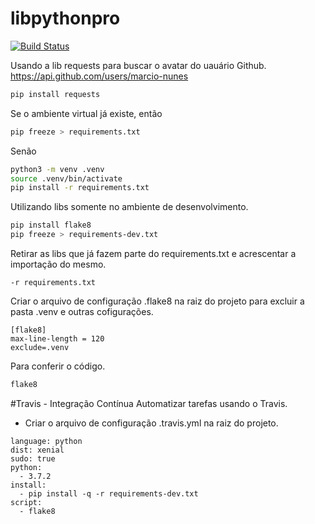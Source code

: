 # libpythonpro
[![Build Status](https://travis-ci.com/marcio-nunes/libpythonpro.svg?token=Sz9oyCVW8oMiJ5wFzrrY&branch=master)](https://travis-ci.com/marcio-nunes/libpythonpro)

Usando a lib requests para buscar o avatar do uauário Github.
https://api.github.com/users/marcio-nunes
```bash
pip install requests
```
Se o ambiente virtual já existe, então
```bash
pip freeze > requirements.txt
```
Senão
```bash
python3 -m venv .venv
source .venv/bin/activate
pip install -r requirements.txt
```
Utilizando libs somente no ambiente de desenvolvimento.
```bash
pip install flake8
pip freeze > requirements-dev.txt
```
Retirar as libs que já fazem parte do requirements.txt e acrescentar a importação do mesmo.
```
-r requirements.txt
```
Criar o arquivo de configuração .flake8 na raiz do projeto para excluir a pasta .venv e outras cofigurações.
```
[flake8]
max-line-length = 120
exclude=.venv
```
Para conferir o código.
```bash
flake8
```

#Travis - Integração Contínua
Automatizar tarefas usando o Travis.
- Criar o arquivo de configuração .travis.yml na raiz do projeto.
```
language: python
dist: xenial
sudo: true
python:
  - 3.7.2
install:
  - pip install -q -r requirements-dev.txt
script:
  - flake8
```

